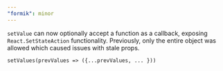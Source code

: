 ```yaml
---
"formik": minor
---
```


`setValue` can now optionally accept a function as a callback, exposing `React.SetStateAction` functionality. Previously, only the entire object was
allowed which caused issues with stale props.

```tsx
setValues(prevValues => ({...prevValues, ... }))
```
